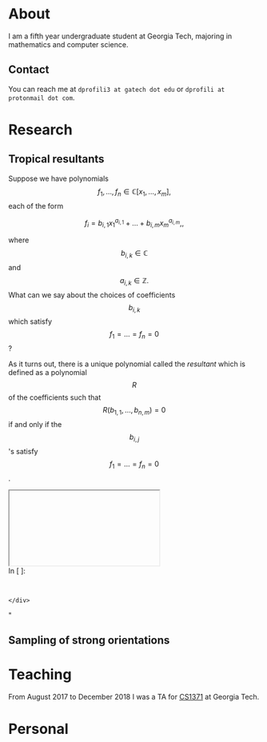 <script src="https://cdn.mathjax.org/mathjax/latest/MathJax.js?config=TeX-AMS-MML_HTMLorMML" type="text/javascript"></script>

# About

I am a fifth year undergraduate student at Georgia Tech, majoring in
mathematics and computer science.

## Contact

You can reach me at `dprofili3 at gatech dot edu` or `dprofili at
protonmail dot com`.

# Research

## Tropical resultants

Suppose we have polynomials $$f_1, \dots, f_n \in \mathbb{C}[x_1,
\dots, x_m],$$ each of the form

$$f_i = b_{i, 1} x_1^{a_{i,1}} + \dots + b_{i, m} x_m^{a_{i, m}},,$$

where $$b_{i,k} \in \mathbb{C}$$ and $$a_{i, k} \in \mathbb{Z}.$$ What
can we say about the choices of coefficients $$b_{i,k}$$ which satisfy
$$f_1 = \dots = f_n = 0$$?

As it turns out, there is a unique polynomial called the *resultant*
which is defined as a polynomial $$R$$ of
the coefficients such that $$R(b_{1,1}, \dots, b_{n, m}) = 0$$ if and
only if the $$b_{i, j}$$'s satisfy $$f_1 = \dots = f_n = 0$$. 

<iframe srcdoc="<!DOCTYPE html>
<html>
<head><meta charset="utf-8" />

<title>example</title>

<script src="https://cdnjs.cloudflare.com/ajax/libs/require.js/2.1.10/require.min.js"></script>
<script src="https://cdnjs.cloudflare.com/ajax/libs/jquery/2.0.3/jquery.min.js"></script>




<body>

<script src=&quot;/nbextensions/threejs/build/three.min.js&quot;></script>
<script>
  if ( !window.THREE ) document.write(' \
<script src=&quot;https://cdn.jsdelivr.net/gh/sagemath/threejs-sage@r123/build/three.min.js&quot;><\/script> \
            ');
</script>
        
<script>

    var scene = new THREE.Scene();

    var renderer = new THREE.WebGLRenderer( { antialias: true, preserveDrawingBuffer: true } );
    renderer.setPixelRatio( window.devicePixelRatio );
    renderer.setSize( window.innerWidth, window.innerHeight );
    renderer.setClearColor( 0xffffff, 1 );
    document.body.appendChild( renderer.domElement );

    var options = {&quot;animate&quot;: false, &quot;animationControls&quot;: true, &quot;aspectRatio&quot;: [1.0, 1.0, 1.0], &quot;autoPlay&quot;: true, &quot;axes&quot;: false, &quot;axesLabels&quot;: [&quot;x&quot;, &quot;y&quot;, &quot;z&quot;], &quot;decimals&quot;: 2, &quot;delay&quot;: 20, &quot;frame&quot;: true, &quot;loop&quot;: true, &quot;projection&quot;: &quot;perspective&quot;, &quot;viewpoint&quot;: false};
    var animate = options.animate;

    var b = [{&quot;x&quot;:-0.873231199259882, &quot;y&quot;:-1.1643082656798427, &quot;z&quot;:-1.1643082656798427}, {&quot;x&quot;:0.4824890149793509, &quot;y&quot;:0.46594069822187095, &quot;z&quot;:0.46594069822187095}]; // bounds

    if ( b[0].x === b[1].x ) {
        b[0].x -= 1;
        b[1].x += 1;
    }
    if ( b[0].y === b[1].y ) {
        b[0].y -= 1;
        b[1].y += 1;
    }
    if ( b[0].z === b[1].z ) {
        b[0].z -= 1;
        b[1].z += 1;
    }

    var rRange = Math.sqrt( Math.pow( b[1].x - b[0].x, 2 )
                            + Math.pow( b[1].y - b[0].y, 2 ) );
    var xRange = b[1].x - b[0].x;
    var yRange = b[1].y - b[0].y;
    var zRange = b[1].z - b[0].z;

    var ar = options.aspectRatio;
    var a = [ ar[0], ar[1], ar[2] ]; // aspect multipliers
    var autoAspect = 2.5;
    if ( zRange > autoAspect * rRange && a[2] === 1 ) a[2] = autoAspect * rRange / zRange;

    // Distance from (xMid,yMid,zMid) to any corner of the bounding box, after applying aspectRatio
    var midToCorner = Math.sqrt( a[0]*a[0]*xRange*xRange + a[1]*a[1]*yRange*yRange + a[2]*a[2]*zRange*zRange ) / 2;

    var xMid = ( b[0].x + b[1].x ) / 2;
    var yMid = ( b[0].y + b[1].y ) / 2;
    var zMid = ( b[0].z + b[1].z ) / 2;

    var box = new THREE.Geometry();
    box.vertices.push( new THREE.Vector3( a[0]*b[0].x, a[1]*b[0].y, a[2]*b[0].z ) );
    box.vertices.push( new THREE.Vector3( a[0]*b[1].x, a[1]*b[1].y, a[2]*b[1].z ) );
    var boxMesh = new THREE.Line( box );
    if ( options.frame ) scene.add( new THREE.BoxHelper( boxMesh, 'black' ) );

    if ( options.axesLabels ) {

        var d = options.decimals; // decimals
        var offsetRatio = 0.1;
        var al = options.axesLabels;

        var offset = offsetRatio * a[1]*( b[1].y - b[0].y );
        var xm = xMid.toFixed(d);
        if ( /^-0.?0*$/.test(xm) ) xm = xm.substr(1);
        addLabel( al[0] + '=' + xm, a[0]*xMid, a[1]*b[1].y+offset, a[2]*b[0].z );
        addLabel( ( b[0].x ).toFixed(d), a[0]*b[0].x, a[1]*b[1].y+offset, a[2]*b[0].z );
        addLabel( ( b[1].x ).toFixed(d), a[0]*b[1].x, a[1]*b[1].y+offset, a[2]*b[0].z );

        var offset = offsetRatio * a[0]*( b[1].x - b[0].x );
        var ym = yMid.toFixed(d);
        if ( /^-0.?0*$/.test(ym) ) ym = ym.substr(1);
        addLabel( al[1] + '=' + ym, a[0]*b[1].x+offset, a[1]*yMid, a[2]*b[0].z );
        addLabel( ( b[0].y ).toFixed(d), a[0]*b[1].x+offset, a[1]*b[0].y, a[2]*b[0].z );
        addLabel( ( b[1].y ).toFixed(d), a[0]*b[1].x+offset, a[1]*b[1].y, a[2]*b[0].z );

        var offset = offsetRatio * a[1]*( b[1].y - b[0].y );
        var zm = zMid.toFixed(d);
        if ( /^-0.?0*$/.test(zm) ) zm = zm.substr(1);
        addLabel( al[2] + '=' + zm, a[0]*b[1].x, a[1]*b[0].y-offset, a[2]*zMid );
        addLabel( ( b[0].z ).toFixed(d), a[0]*b[1].x, a[1]*b[0].y-offset, a[2]*b[0].z );
        addLabel( ( b[1].z ).toFixed(d), a[0]*b[1].x, a[1]*b[0].y-offset, a[2]*b[1].z );

    }

    function addLabel( text, x, y, z, color='black', fontSize=14, fontFamily='monospace',
                       fontStyle='normal', fontWeight='normal', opacity=1 ) {

        var canvas = document.createElement( 'canvas' );
        var context = canvas.getContext( '2d' );
        var pixelRatio = Math.round( window.devicePixelRatio );

        var font = [fontStyle, fontWeight, fontSize + 'px', fontFamily].join(' ');

        context.font = font;
        var width = context.measureText( text ).width;
        var height = fontSize;

        // The dimensions of the canvas's underlying image data need to be powers
        // of two in order for the resulting texture to support mipmapping.
        canvas.width = THREE.MathUtils.ceilPowerOfTwo( width * pixelRatio );
        canvas.height = THREE.MathUtils.ceilPowerOfTwo( height * pixelRatio );

        // Re-compute the unscaled dimensions after the power of two conversion.
        width = canvas.width / pixelRatio;
        height = canvas.height / pixelRatio;

        canvas.style.width = width + 'px';
        canvas.style.height = height + 'px';

        context.scale( pixelRatio, pixelRatio );
        context.fillStyle = color;
        context.font = font; // Must be set again after measureText.
        context.textAlign = 'center';
        context.textBaseline = 'middle';
        context.fillText( text, width/2, height/2 );

        var texture = new THREE.Texture( canvas );
        texture.needsUpdate = true;

        var materialOptions = { map: texture, sizeAttenuation: false };
        if ( opacity < 1 ) {
            // Setting opacity=1 would cause the texture's alpha component to be
            // discarded, giving the text a black background instead of the
            // background being transparent.
            materialOptions.opacity = opacity;
        }
        var sprite = new THREE.Sprite( new THREE.SpriteMaterial( materialOptions ) );
        sprite.position.set( x, y, z );

        // Scaling factor, chosen somewhat arbitrarily so that the size of the text
        // is consistent with previously generated plots.
        var scale = 1/625;
        if ( options.projection === 'orthographic' ) {
            scale = midToCorner/256; // Needs to scale along with the plot itself.
        }
        sprite.scale.set( scale * width, scale * height, 1 );

        scene.add( sprite );

        return sprite;

    }

    if ( options.axes ) scene.add( new THREE.AxesHelper( Math.min( a[0]*b[1].x, a[1]*b[1].y, a[2]*b[1].z ) ) );

    var camera = createCamera();
    camera.up.set( 0, 0, 1 );
    camera.position.set( a[0]*xMid, a[1]*yMid, a[2]*zMid );

    var offset = new THREE.Vector3( a[0]*xRange, a[1]*yRange, a[2]*zRange );

    if ( options.viewpoint ) {

        var aa = options.viewpoint;
        var axis = new THREE.Vector3( aa[0][0], aa[0][1], aa[0][2] ).normalize();
        var angle = aa[1] * Math.PI / 180;
        var q = new THREE.Quaternion().setFromAxisAngle( axis, angle ).inverse();

        offset.set( 0, 0, offset.length() );
        offset.applyQuaternion( q );

    }

    camera.position.add( offset );

    function createCamera() {

        var aspect = window.innerWidth / window.innerHeight;

        if ( options.projection === 'orthographic' ) {
            var camera = new THREE.OrthographicCamera( -1, 1, 1, -1, -1000, 1000 );
            updateCameraAspect( camera, aspect );
            return camera;
        }

        return new THREE.PerspectiveCamera( 45, aspect, 0.1, 1000 );

    }

    function updateCameraAspect( camera, aspect ) {

        if ( camera.isPerspectiveCamera ) {
            camera.aspect = aspect;
        } else if ( camera.isOrthographicCamera ) {
            // Fit the camera frustum to the bounding box's diagonal so that the entire plot fits
            // within at the default zoom level and camera position.
            if ( aspect > 1 ) { // Wide window
                camera.top = midToCorner;
                camera.right = midToCorner * aspect;
            } else { // Tall or square window
                camera.top = midToCorner / aspect;
                camera.right = midToCorner;
            }
            camera.bottom = -camera.top;
            camera.left = -camera.right;
        }

        camera.updateProjectionMatrix();

    }

    var lights = [{&quot;x&quot;:-5, &quot;y&quot;:3, &quot;z&quot;:0, &quot;color&quot;:&quot;#7f7f7f&quot;, &quot;parent&quot;:&quot;camera&quot;}];
    for ( var i=0 ; i < lights.length ; i++ ) {
        var light = new THREE.DirectionalLight( lights[i].color, 1 );
        light.position.set( a[0]*lights[i].x, a[1]*lights[i].y, a[2]*lights[i].z );
        if ( lights[i].parent === 'camera' ) {
            light.target.position.set( a[0]*xMid, a[1]*yMid, a[2]*zMid );
            scene.add( light.target );
            camera.add( light );
        } else scene.add( light );
    }
    scene.add( camera );

    var ambient = {&quot;color&quot;:&quot;#7f7f7f&quot;};
    scene.add( new THREE.AmbientLight( ambient.color, 1 ) );

    var controls = new THREE.OrbitControls( camera, renderer.domElement );
    controls.target.set( a[0]*xMid, a[1]*yMid, a[2]*zMid );
    controls.addEventListener( 'change', function() { if ( !animate ) render(); } );

    window.addEventListener( 'resize', function() {

        renderer.setSize( window.innerWidth, window.innerHeight );
        updateCameraAspect( camera, window.innerWidth / window.innerHeight );
        if ( !animate ) render();

    } );

    var texts = [];
    for ( var i=0 ; i < texts.length ; i++ ) addText( texts[i] );

    function addText( json ) {
        json.fontFamily = json.fontFamily.map( function( f ) {
            // Need to put quotes around fonts that have whitespace in their names.
            return /\s/.test( f ) ? '&quot;' + f + '&quot;' : f;
        }).join(', ');
        var sprite = addLabel( json.text, a[0]*json.x, a[1]*json.y, a[2]*json.z, json.color,
                               json.fontSize, json.fontFamily, json.fontStyle, json.fontWeight,
                               json.opacity );
        sprite.userData = json;
    }

    var points = [{&quot;point&quot;: [-0.27956441893312256, 0.46594069822187095, 0.46594069822187095], &quot;size&quot;: 5.0, &quot;color&quot;: &quot;#0000ff&quot;, &quot;opacity&quot;: 1.0}, {&quot;point&quot;: [-0.38804915564986625, -0.905448029849688, 0.25869943709991094], &quot;size&quot;: 5.0, &quot;color&quot;: &quot;#0000ff&quot;, &quot;opacity&quot;: 1.0}, {&quot;point&quot;: [-0.38804915564986625, 0.25869943709991094, -0.905448029849688], &quot;size&quot;: 5.0, &quot;color&quot;: &quot;#0000ff&quot;, &quot;opacity&quot;: 1.0}, {&quot;point&quot;: [-0.873231199259882, -1.1643082656798427, -1.1643082656798427], &quot;size&quot;: 5.0, &quot;color&quot;: &quot;#0000ff&quot;, &quot;opacity&quot;: 1.0}, {&quot;point&quot;: [0.43696810382742324, -0.07282801730457054, -0.07282801730457054], &quot;size&quot;: 5.0, &quot;color&quot;: &quot;#0000ff&quot;, &quot;opacity&quot;: 1.0}, {&quot;point&quot;: [0.4824890149793509, 0.40207417914945903, 0.40207417914945903], &quot;size&quot;: 5.0, &quot;color&quot;: &quot;#0000ff&quot;, &quot;opacity&quot;: 1.0}];
    for ( var i=0 ; i < points.length ; i++ ) addPoint( points[i] );

    function addPoint( json ) {

        var geometry = new THREE.Geometry();
        var v = json.point;
        geometry.vertices.push( new THREE.Vector3( a[0]*v[0], a[1]*v[1], a[2]*v[2] ) );

        var canvas = document.createElement( 'canvas' );
        canvas.width = 128;
        canvas.height = 128;

        var context = canvas.getContext( '2d' );
        context.arc( 64, 64, 64, 0, 2 * Math.PI );
        context.fillStyle = json.color;
        context.fill();

        var texture = new THREE.Texture( canvas );
        texture.needsUpdate = true;

        var transparent = json.opacity < 1 ? true : false;
        var size = camera.isOrthographicCamera ? json.size : json.size/100;
        var material = new THREE.PointsMaterial( { size: size, map: texture,
                                                   transparent: transparent, opacity: json.opacity,
                                                   alphaTest: .1 } );

        var c = new THREE.Vector3();
        geometry.computeBoundingBox();
        geometry.boundingBox.getCenter( c );
        geometry.translate( -c.x, -c.y, -c.z );

        var mesh = new THREE.Points( geometry, material );
        mesh.position.set( c.x, c.y, c.z );
        mesh.userData = json;
        scene.add( mesh );

    }

    var lines = [{&quot;points&quot;: [[-0.27956441893312256, 0.46594069822187095, 0.46594069822187095], [-0.38804915564986625, -0.905448029849688, 0.25869943709991094]], &quot;color&quot;: &quot;#0000ff&quot;, &quot;opacity&quot;: 1.0, &quot;linewidth&quot;: 1.0}, {&quot;points&quot;: [[-0.27956441893312256, 0.46594069822187095, 0.46594069822187095], [-0.38804915564986625, 0.25869943709991094, -0.905448029849688]], &quot;color&quot;: &quot;#0000ff&quot;, &quot;opacity&quot;: 1.0, &quot;linewidth&quot;: 1.0}, {&quot;points&quot;: [[-0.27956441893312256, 0.46594069822187095, 0.46594069822187095], [-0.873231199259882, -1.1643082656798427, -1.1643082656798427]], &quot;color&quot;: &quot;#0000ff&quot;, &quot;opacity&quot;: 1.0, &quot;linewidth&quot;: 1.0}, {&quot;points&quot;: [[-0.27956441893312256, 0.46594069822187095, 0.46594069822187095], [0.43696810382742324, -0.07282801730457054, -0.07282801730457054]], &quot;color&quot;: &quot;#0000ff&quot;, &quot;opacity&quot;: 1.0, &quot;linewidth&quot;: 1.0}, {&quot;points&quot;: [[-0.27956441893312256, 0.46594069822187095, 0.46594069822187095], [0.4824890149793509, 0.40207417914945903, 0.40207417914945903]], &quot;color&quot;: &quot;#0000ff&quot;, &quot;opacity&quot;: 1.0, &quot;linewidth&quot;: 1.0}, {&quot;points&quot;: [[-0.38804915564986625, -0.905448029849688, 0.25869943709991094], [-0.38804915564986625, 0.25869943709991094, -0.905448029849688]], &quot;color&quot;: &quot;#0000ff&quot;, &quot;opacity&quot;: 1.0, &quot;linewidth&quot;: 1.0}, {&quot;points&quot;: [[-0.38804915564986625, -0.905448029849688, 0.25869943709991094], [-0.873231199259882, -1.1643082656798427, -1.1643082656798427]], &quot;color&quot;: &quot;#0000ff&quot;, &quot;opacity&quot;: 1.0, &quot;linewidth&quot;: 1.0}, {&quot;points&quot;: [[-0.38804915564986625, -0.905448029849688, 0.25869943709991094], [0.43696810382742324, -0.07282801730457054, -0.07282801730457054]], &quot;color&quot;: &quot;#0000ff&quot;, &quot;opacity&quot;: 1.0, &quot;linewidth&quot;: 1.0}, {&quot;points&quot;: [[-0.38804915564986625, -0.905448029849688, 0.25869943709991094], [0.4824890149793509, 0.40207417914945903, 0.40207417914945903]], &quot;color&quot;: &quot;#0000ff&quot;, &quot;opacity&quot;: 1.0, &quot;linewidth&quot;: 1.0}, {&quot;points&quot;: [[-0.38804915564986625, 0.25869943709991094, -0.905448029849688], [-0.873231199259882, -1.1643082656798427, -1.1643082656798427]], &quot;color&quot;: &quot;#0000ff&quot;, &quot;opacity&quot;: 1.0, &quot;linewidth&quot;: 1.0}, {&quot;points&quot;: [[-0.38804915564986625, 0.25869943709991094, -0.905448029849688], [0.43696810382742324, -0.07282801730457054, -0.07282801730457054]], &quot;color&quot;: &quot;#0000ff&quot;, &quot;opacity&quot;: 1.0, &quot;linewidth&quot;: 1.0}, {&quot;points&quot;: [[-0.38804915564986625, 0.25869943709991094, -0.905448029849688], [0.4824890149793509, 0.40207417914945903, 0.40207417914945903]], &quot;color&quot;: &quot;#0000ff&quot;, &quot;opacity&quot;: 1.0, &quot;linewidth&quot;: 1.0}, {&quot;points&quot;: [[-0.873231199259882, -1.1643082656798427, -1.1643082656798427], [0.43696810382742324, -0.07282801730457054, -0.07282801730457054]], &quot;color&quot;: &quot;#0000ff&quot;, &quot;opacity&quot;: 1.0, &quot;linewidth&quot;: 1.0}, {&quot;points&quot;: [[-0.873231199259882, -1.1643082656798427, -1.1643082656798427], [0.4824890149793509, 0.40207417914945903, 0.40207417914945903]], &quot;color&quot;: &quot;#0000ff&quot;, &quot;opacity&quot;: 1.0, &quot;linewidth&quot;: 1.0}, {&quot;points&quot;: [[0.43696810382742324, -0.07282801730457054, -0.07282801730457054], [0.4824890149793509, 0.40207417914945903, 0.40207417914945903]], &quot;color&quot;: &quot;#0000ff&quot;, &quot;opacity&quot;: 1.0, &quot;linewidth&quot;: 1.0}];
    for ( var i=0 ; i < lines.length ; i++ ) addLine( lines[i] );

    function addLine( json ) {

        var geometry = new THREE.Geometry();
        for ( var i=0 ; i < json.points.length ; i++ ) {
            var v = json.points[i];
            geometry.vertices.push( new THREE.Vector3( a[0]*v[0], a[1]*v[1], a[2]*v[2] ) );
        }

        var transparent = json.opacity < 1 ? true : false;
        var material = new THREE.LineBasicMaterial( { color: json.color, linewidth: json.linewidth,
                                                      transparent: transparent, opacity: json.opacity } );

        var c = new THREE.Vector3();
        geometry.computeBoundingBox();
        geometry.boundingBox.getCenter( c );
        geometry.translate( -c.x, -c.y, -c.z );

        var mesh = new THREE.Line( geometry, material );
        mesh.position.set( c.x, c.y, c.z );
        mesh.userData = json;
        scene.add( mesh );

    }

    var surfaces = [{&quot;vertices&quot;: [], &quot;faces&quot;: [], &quot;color&quot;: &quot;#008000&quot;, &quot;opacity&quot;: 1.0}];
    for ( var i=0 ; i < surfaces.length ; i++ ) addSurface( surfaces[i] );

    function addSurface( json ) {

        var useFaceColors = 'faceColors' in json ? true : false;

        var geometry = new THREE.Geometry();
        for ( var i=0 ; i < json.vertices.length ; i++ ) {
            var v = json.vertices[i];
            geometry.vertices.push( new THREE.Vector3( a[0]*v.x, a[1]*v.y, a[2]*v.z ) );
        }
        for ( var i=0 ; i < json.faces.length ; i++ ) {
            var f = json.faces[i];
            for ( var j=0 ; j < f.length - 2 ; j++ ) {
                var face = new THREE.Face3( f[0], f[j+1], f[j+2] );
                if ( useFaceColors ) face.color.set( json.faceColors[i] );
                geometry.faces.push( face );
            }
        }
        geometry.computeVertexNormals();

        var side = json.singleSide ? THREE.FrontSide : THREE.DoubleSide;
        var transparent = json.opacity < 1 ? true : false;
        var flatShading = json.useFlatShading ? json.useFlatShading : false;

        var material = new THREE.MeshPhongMaterial( { side: side,
                                     color: useFaceColors ? 'white' : json.color,
                                     vertexColors: useFaceColors ? THREE.FaceColors : THREE.NoColors,
                                     transparent: transparent, opacity: json.opacity,
                                     shininess: 20, flatShading: flatShading } );

        var c = new THREE.Vector3();
        geometry.computeBoundingBox();
        geometry.boundingBox.getCenter( c );
        geometry.translate( -c.x, -c.y, -c.z );

        var mesh = new THREE.Mesh( geometry, material );
        mesh.position.set( c.x, c.y, c.z );
        if ( transparent && json.renderOrder ) mesh.renderOrder = json.renderOrder;
        mesh.userData = json;
        scene.add( mesh );

        if ( json.showMeshGrid ) {

            var geometry = new THREE.Geometry();

            for ( var i=0 ; i < json.faces.length ; i++ ) {
                var f = json.faces[i];
                for ( var j=0 ; j < f.length ; j++ ) {
                    var k = j === f.length-1 ? 0 : j+1;
                    var v1 = json.vertices[f[j]];
                    var v2 = json.vertices[f[k]];
                    // vertices in opposite directions on neighboring faces
                    var nudge = f[j] < f[k] ? .0005*zRange : -.0005*zRange;
                    geometry.vertices.push( new THREE.Vector3( a[0]*v1.x, a[1]*v1.y, a[2]*(v1.z+nudge) ) );
                    geometry.vertices.push( new THREE.Vector3( a[0]*v2.x, a[1]*v2.y, a[2]*(v2.z+nudge) ) );
                }
            }

            var material = new THREE.LineBasicMaterial( { color: 'black', linewidth: 1 } );

            var c = new THREE.Vector3();
            geometry.computeBoundingBox();
            geometry.boundingBox.getCenter( c );
            geometry.translate( -c.x, -c.y, -c.z );

            var mesh = new THREE.LineSegments( geometry, material );
            mesh.position.set( c.x, c.y, c.z );
            mesh.userData = json;
            scene.add( mesh );

        }

    }

    function render() {

        if ( window.updateAnimation ) animate = updateAnimation();
        if ( animate ) requestAnimationFrame( render );

        renderer.render( scene, camera );

    }

    render();
    controls.update();
    if ( !animate ) render();


    // menu functions

    function toggleMenu() {

        var m = document.getElementById( 'menu-content' );
        if ( m.style.display === 'block' ) m.style.display = 'none'
        else m.style.display = 'block';

    }


    function saveAsPNG() {

        var a = document.body.appendChild( document.createElement( 'a' ) );
        a.href = renderer.domElement.toDataURL( 'image/png' );
        a.download = 'screenshot';
        a.click();

    }

    function saveAsHTML() {

        toggleMenu(); // otherwise visible in output
        event.stopPropagation();

        var blob = new Blob( [ '<!DOCTYPE html>\n' + document.documentElement.outerHTML ] );
        var a = document.body.appendChild( document.createElement( 'a' ) );
        a.href = window.URL.createObjectURL( blob );
        a.download = 'graphic.html';
        a.click();

    }

    function getViewpoint() {

        function roundTo( x, n ) { return +x.toFixed(n); }

        var v = camera.quaternion.inverse();
        var r = Math.sqrt( v.x*v.x + v.y*v.y + v.z*v.z );
        var axis = [ roundTo( v.x / r, 4 ), roundTo( v.y / r, 4 ), roundTo( v.z / r, 4 ) ];
        var angle = roundTo( 2 * Math.atan2( r, v.w ) * 180 / Math.PI, 2 );

        var textArea = document.createElement( 'textarea' );
        textArea.textContent = JSON.stringify( axis ) + ',' + angle;
        textArea.style.csstext = 'position: absolute; top: -100%';
        document.body.append( textArea );
        textArea.select();
        document.execCommand( 'copy' );

        var m = document.getElementById( 'menu-message' );
        m.innerHTML = 'Viewpoint copied to clipboard';
        m.style.display = 'block';
        setTimeout( function() { m.style.display = 'none'; }, 2000 );

    }

</script>

<div id=&quot;menu-container&quot; onclick=&quot;toggleMenu()&quot;>&#x24d8;
<div id=&quot;menu-message&quot;></div>
<div id=&quot;menu-content&quot;>
<div onclick=&quot;saveAsPNG()&quot;>Save as PNG</div>
<div onclick=&quot;saveAsHTML()&quot;>Save as HTML</div>
<div onclick=&quot;getViewpoint()&quot;>Get Viewpoint</div>
<div>Close Menu</div>
</div></div>


</body>
</html>
"
        width="100%"
        height="400"
        style="border: 0;">
</iframe>

</div>

</div>

</div>
</div>

</div>
<div class="cell border-box-sizing code_cell rendered">
<div class="input">
<div class="prompt input_prompt">In&nbsp;[&nbsp;]:</div>
<div class="inner_cell">
    <div class="input_area">
<div class=" highlight hl-ipython3"><pre><span></span> 
</pre></div>

    </div>
</div>
</div>

</div>
    </div>
  </div>
</body>

 


</html>"

## Sampling of strong orientations

# Teaching

From August 2017 to December 2018 I was a TA for
[CS1371](https://cs1371.gatech.edu) at Georgia Tech.

# Personal
